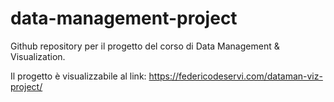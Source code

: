 # data-management-project

Github repository per il progetto del corso di Data Management & Visualization. 

Il progetto è visualizzabile al link: https://federicodeservi.com/dataman-viz-project/

